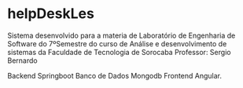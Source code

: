 # helpDeskLes

Sistema desenvolvido para a materia de Laboratório de Engenharia de Software do 7ºSemestre do curso de Análise e desenvolvimento de sistemas da Faculdade de Tecnologia de Sorocaba
Professor: Sergio Bernardo

Backend Springboot
Banco de Dados Mongodb
Frontend Angular.



